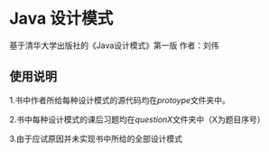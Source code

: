 # Java 设计模式
基于清华大学出版社的《Java设计模式》第一版 作者：刘伟

## 使用说明
1.书中作者所给每种设计模式的源代码均在*protoype*文件夹中。


2.书中每种设计模式的课后习题均在*questionX*文件夹中（X为题目序号）  

3.由于应试原因并未实现书中所给的全部设计模式
